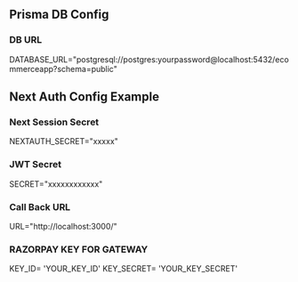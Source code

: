 ## Prisma DB Config

### DB URL

DATABASE_URL="postgresql://postgres:yourpassword@localhost:5432/ecommerceapp?schema=public"

## Next Auth Config Example

### Next Session Secret

NEXTAUTH_SECRET="xxxxx"

### JWT Secret

SECRET="xxxxxxxxxxxx"

### Call Back URL

URL="http://localhost:3000/"

### RAZORPAY KEY FOR GATEWAY

KEY_ID= 'YOUR_KEY_ID'
KEY_SECRET= 'YOUR_KEY_SECRET'
